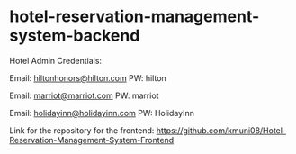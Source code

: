 # hotel-reservation-management-system-backend


Hotel Admin Credentials:

Email: hiltonhonors@hilton.com PW: hilton

Email: marriot@marriot.com PW: marriot

Email: holidayinn@holidayinn.com PW: HolidayInn

Link for the repository for the frontend: 
https://github.com/kmuni08/Hotel-Reservation-Management-System-Frontend
